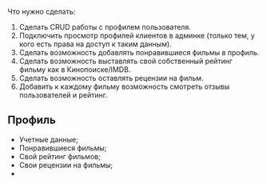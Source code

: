 Что нужно сделать:  
1. Сделать CRUD работы с профилем пользователя.  
2. Подключить просмотр профилей клиентов в админке (только тем, у кого есть права на доступ к таким данным).  
3. Сделать возможность добавлять понравившиеся фильмы в профиль.  
4. Сделать возможность выставлять свой собственный рейтинг фильму как в Кинопоиске/IMDB.  
5. Сделать возможность оставлять рецензии на фильм.  
6. Добавить к каждому фильму возможность смотреть отзывы пользователей и рейтинг.

## Профиль
- Учетные данные;
- Понравившиеся фильмы;
- Свой рейтинг фильмов;
- Свои рецензии на фильмы;
- 